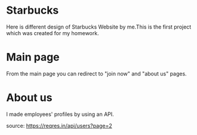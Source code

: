 # Starbucks
Here is different design of Starbucks Website by me.This is the first project which was created for my homework.

Main page
============
From the main page you can redirect to "join now" and "about us" pages.


About us 
============
I made employees' profiles by using an API.

source: https://reqres.in/api/users?page=2







